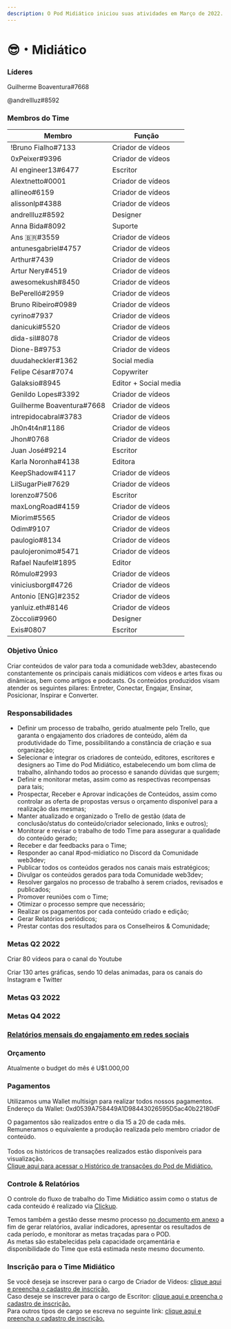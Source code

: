 ```yaml
---
description: O Pod Midiático iniciou suas atividades em Março de 2022.
---
```


# 😎・Midiático

### Líderes

Guilherme Boaventura#7668

@andrellluz#8592

### Membros do Time

| Membro                    | Função                |
| ------------------------- | --------------------- |
| !Bruno Fialho#7133        | Criador de vídeos     |
| 0xPeixer#9396             | Criador de vídeos     |
| AI engineer13#6477        | Escritor              |
| Alextnetto#0001           | Criador de vídeos     |
| allineo#6159              | Criador de vídeos     |
| alissonlp#4388            | Criador de vídeos     |
| andrellluz#8592           | Designer              |
| Anna Bida#8092            | Suporte               |
| Ans 🇧🇷#3559             | Criador de vídeos     |
| antunesgabriel#4757       | Criador de vídeos     |
| Arthur#7439               | Criador de vídeos     |
| Artur Nery#4519           | Criador de vídeos     |
| awesomekush#8450          | Criador de vídeos     |
| BePerelló#2959            | Criador de vídeos     |
| Bruno Ribeiro#0989        | Criador de vídeos     |
| cyrino#7937               | Criador de vídeos     |
| danicuki#5520             | Criador de vídeos     |
| dida-sil#8078             | Criador de vídeos     |
| Dione-B#9753              | Criador de vídeos     |
| duudaheckler#1362         | Social media          |
| Felipe César#7074         | Copywriter            |
| Galaksio#8945             | Editor + Social media |
| Genildo Lopes#3392        | Criador de vídeos     |
| Guilherme Boaventura#7668 | Criador de vídeos     |
| intrepidocabral#3783      | Criador de vídeos     |
| Jh0n4t4n#1186             | Criador de vídeos     |
| Jhon#0768                 | Criador de vídeos     |
| Juan José#9214            | Escritor              |
| Karla Noronha#4138        | Editora               |
| KeepShadow#4117           | Criador de vídeos     |
| LilSugarPie#7629          | Criador de vídeos     |
| lorenzo#7506              | Escritor              |
| maxLongRoad#4159          | Criador de vídeos     |
| Miorim#5565               | Criador de vídeos     |
| Odim#9107                 | Criador de vídeos     |
| paulogio#8134             | Criador de vídeos     |
| paulojeronimo#5471        | Criador de vídeos     |
| Rafael Naufel#1895        | Editor                |
| Rômulo#2993               | Criador de vídeos     |
| viniciusborg#4726         | Criador de vídeos     |
| Antonio \[ENG]#2352       | Criador de vídeos     |
| yanluiz.eth#8146          | Criador de vídeos     |
| Zòccoli#9960              | Designer              |
| Exis#0807                 | Escritor              |

### Objetivo Único

Criar conteúdos de valor para toda a comunidade web3dev, abastecendo constantemente os principais canais midiáticos com vídeos e artes fixas ou dinâmicas, bem como artigos e podcasts. Os conteúdos produzidos visam atender os seguintes pilares: Entreter, Conectar, Engajar, Ensinar, Posicionar, Inspirar e Converter.

### Responsabilidades

* Definir um processo de trabalho, gerido atualmente pelo Trello, que garanta o engajamento dos criadores de conteúdo, além da produtividade do Time, possibilitando a constância de criação e sua organização;
* Selecionar e integrar os criadores de conteúdo, editores, escritores e designers ao Time do Pod Midiático, estabelecendo um bom clima de trabalho, alinhando todos ao processo e sanando dúvidas que surgem;
* Definir e monitorar metas, assim como as respectivas recompensas para tais;
* Prospectar, Receber e Aprovar indicações de Conteúdos, assim como controlar as oferta de propostas versus o orçamento disponível para a realização das mesmas;
* Manter atualizado e organizado o Trello de gestão (data de conclusão/status do conteúdo/criador selecionado, links e outros);
* Monitorar e revisar o trabalho de todo Time para assegurar a qualidade do conteúdo gerado;
* Receber e dar feedbacks para o Time;
* Responder ao canal #pod-midiatico no Discord da Comunidade web3dev;
* Publicar todos os conteúdos gerados nos canais mais estratégicos;
* Divulgar os conteúdos gerados para toda Comunidade web3dev;
* Resolver gargalos no processo de trabalho à serem criados, revisados e publicados;
* Promover reuniões com o Time;
* Otimizar o processo sempre que necessário;
* Realizar os pagamentos por cada conteúdo criado e edição;
* Gerar Relatórios periódicos;
* Prestar contas dos resultados para os Conselheiros & Comunidade;

### Metas Q2 2022

Criar 80 vídeos para o canal do Youtube

Criar 130 artes gráficas, sendo 10 delas animadas, para os canais do Instagram e Twitter

### Metas Q3 2022



### Metas Q4 2022

### &#x20;[Relatórios mensais do engajamento em redes sociais](https://www.canva.com/design/DAFKX8G0UrU/WQGKV8eDmgUrkQpDybybLg/view?website#2)

### Orçamento&#x20;

Atualmente o budget do mês é U$1.000,00

### Pagamentos

Utilizamos uma Wallet multisign para realizar todos nossos pagamentos.\
Endereço da Wallet: 0xd0539A758449A1D98443026595D5ac40b22180dF

O pagamentos são realizados entre o dia 15 a 20 de cada mês.\
Remuneramos o equivalente a produção realizada pelo membro criador de conteúdo.\
\
Todos os históricos de transações realizados estão disponíveis para visualização.\
[Clique aqui para acessar o Histórico de transações do Pod de Midiático.](https://gnosis-safe.io/app/matic:0xd0539A758449A1D98443026595D5ac40b22180dF/transactions/history)

### Controle & Relatórios

O controle do fluxo de trabalho do Time Midiático assim como o status de cada conteúdo é realizado via [Clickup](https://app.clickup.com/31088761/v/s/55014871).

Temos também a gestão desse mesmo processo [no documento em anexo](https://docs.google.com/spreadsheets/d/1zYLcrzlInirX8i-MuuDAivqmeTugUGok/edit?usp=sharing\&ouid=103574487329917186941\&rtpof=true\&sd=true) a fim de gerar relatórios, avaliar indicadores, apresentar os resultados de cada período, e monitorar as metas traçadas para o POD.\
As metas são estabelecidas pela capacidade orçamentária e disponibilidade do Time que está estimada neste mesmo documento.

### Inscrição para o Time Midiático

Se você deseja se inscrever para o cargo de Criador de Vídeos: [clique aqui e preencha o cadastro de inscrição.](https://docs.google.com/forms/d/e/1FAIpQLScbGvtq\_UiWAQJA9EkE7bvRNK6q3zLcOahhLJoBxjlm96Yi7w/viewform)\
Caso deseje se inscrever para o cargo de Escritor: [clique aqui e preencha o cadastro de inscrição.](https://docs.google.com/forms/d/e/1FAIpQLScQrNBX5CjIZeNauhOD8ogHCKDJaZCjY4zMJ5gcxYgVO9DHFg/viewform)\
Para outros tipos de cargo se escreva no seguinte link: [clique aqui e preencha o cadastro de inscrição.](https://docs.google.com/forms/d/e/1FAIpQLSflZwznorR0eFv78GctN3yqcB7OYCrGVErXeaxMcCl3Qtgo3Q/viewform)
